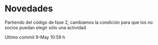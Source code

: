 # Novedades 
Partiendo del código de fase 2, cambiamos la condición para que los no socios puedan elegir sólo una actividad
 
Ultimo commit 9-May 10:59 h
